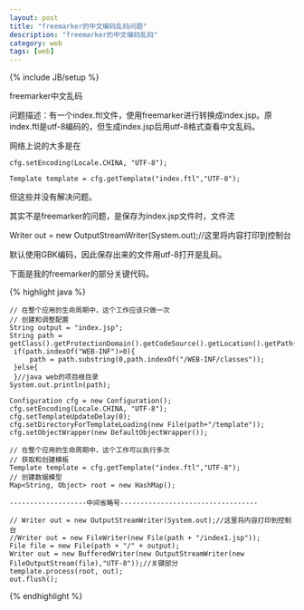 ```yaml
---
layout: post
title: "freemarker的中文编码乱码问题"
description: "freemarker的中文编码乱码"
category: web
tags: [web]
---
```

{% include JB/setup %}

freemarker中文乱码

问题描述：有一个index.ftl文件，使用freemarker进行转换成index.jsp。原index.ftl是utf-8编码的，但生成index.jsp后用utf-8格式查看中文乱码。

网络上说的大多是在

	cfg.setEncoding(Locale.CHINA, "UTF-8");

	Template template = cfg.getTemplate("index.ftl","UTF-8");

但这些并没有解决问题。

其实不是freemarker的问题，是保存为index.jsp文件时，文件流

Writer out = new OutputStreamWriter(System.out);//这里将内容打印到控制台

默认使用GBK编码，因此保存出来的文件用utf-8打开是乱码。

下面是我的freemarker的部分关键代码。

{% highlight java %}

	// 在整个应用的生命周期中，这个工作应该只做一次
	// 创建和调整配置
	String output = "index.jsp";
	String path = getClass().getProtectionDomain().getCodeSource().getLocation().getPath();
	 if(path.indexOf("WEB-INF")>0){
         path = path.substring(0,path.indexOf("/WEB-INF/classes"));
     }else{
     }//java web的项目根目录
	System.out.println(path);

	Configuration cfg = new Configuration();
	cfg.setEncoding(Locale.CHINA, "UTF-8");
	cfg.setTemplateUpdateDelay(0); 
	cfg.setDirectoryForTemplateLoading(new File(path+"/template"));
	cfg.setObjectWrapper(new DefaultObjectWrapper());

	// 在整个应用的生命周期中，这个工作可以执行多次
	// 获取和创建模板
	Template template = cfg.getTemplate("index.ftl","UTF-8");
	// 创建数据模型
	Map<String, Object> root = new HashMap();

	-------------------中间省略号----------------------------------

	// Writer out = new OutputStreamWriter(System.out);//这里将内容打印到控制台
	//Writer out = new FileWriter(new File(path + "/index1.jsp"));
	File file = new File(path + "/" + output);
	Writer out = new BufferedWriter(new OutputStreamWriter(new FileOutputStream(file),"UTF-8"));//关键部分
	template.process(root, out);
	out.flush();

{% endhighlight %}